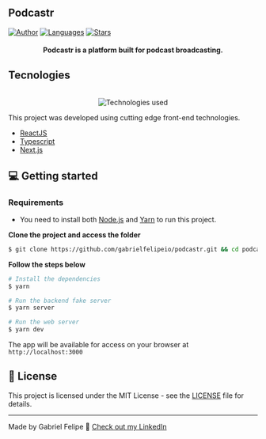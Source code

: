 ## Podcastr

[![Author](https://img.shields.io/badge/author-josepholiveira-8257E5?style=flat-square)](https://github.com/gabrielfelipeio)
[![Languages](https://img.shields.io/github/languages/count/josepholiveira/podcastr?color=%238257E5&style=flat-square)](#)
[![Stars](https://img.shields.io/github/stars/josepholiveira/podcastr?color=8257E5&style=flat-square)](https://github.com/josepholiveira/podcastr/stargazers)

<h4 align="center">
  Podcastr is a platform built for podcast broadcasting.
</h4>


## Tecnologies

<div align="center">
  <br />
  <img src=".github/tech-logos.png" alt="Technologies used">
</div>

This project was developed using cutting edge front-end technologies.


- [ReactJS](https://reactjs.org/)
- [Typescript](https://www.typescriptlang.org/)
- [Next.js](https://nextjs.org/)

## 💻 Getting started

### Requirements

- You need to install both [Node.js](https://nodejs.org/en/download/) and [Yarn](https://yarnpkg.com/) to run this project.

**Clone the project and access the folder**

```bash
$ git clone https://github.com/gabrielfelipeio/podcastr.git && cd podcastr
```

**Follow the steps below**

```bash
# Install the dependencies
$ yarn

# Run the backend fake server
$ yarn server

# Run the web server
$ yarn dev
```

The app will be available for access on your browser at `http://localhost:3000`

## 📝 License

This project is licensed under the MIT License - see the [LICENSE](LICENSE) file for details.

---

Made by Gabriel Felipe 👋 [Check out my LinkedIn](https://www.linkedin.com/in/gabriel-felipe-b53203102/)

